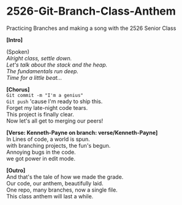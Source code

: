# 2526-Git-Branch-Class-Anthem
Practicing Branches and making a song with the 2526 Senior Class

**[Intro]**

(Spoken)<br>
*Alright class, settle down.*<br>
*Let's talk about the stack and the heap.*<br>
*The fundamentals run deep.*<br>
*Time for a little beat...*<br>

**[Chorus]**<br>
`Git commit -m "I'm a genius"`<br>
`Git push` 'cause I'm ready to ship this.<br>
Forget my late-night code tears.<br>
This project is finally clear.<br>
Now let's all get to merging our peers!

**[Verse: Kenneth-Payne on branch: verse/Kenneth-Payne]**<br>
In Lines of code, a world is spun.<br>
with branching projects, the fun's begun.<br>
Annoying bugs in the code.<br>
we got power in edit mode.

**[Outro]**<br>
And that's the tale of how we made the grade.<br>
Our code, our anthem, beautifully laid.<br>
One repo, many branches, now a single file.<br>
This class anthem will last a while.<br>